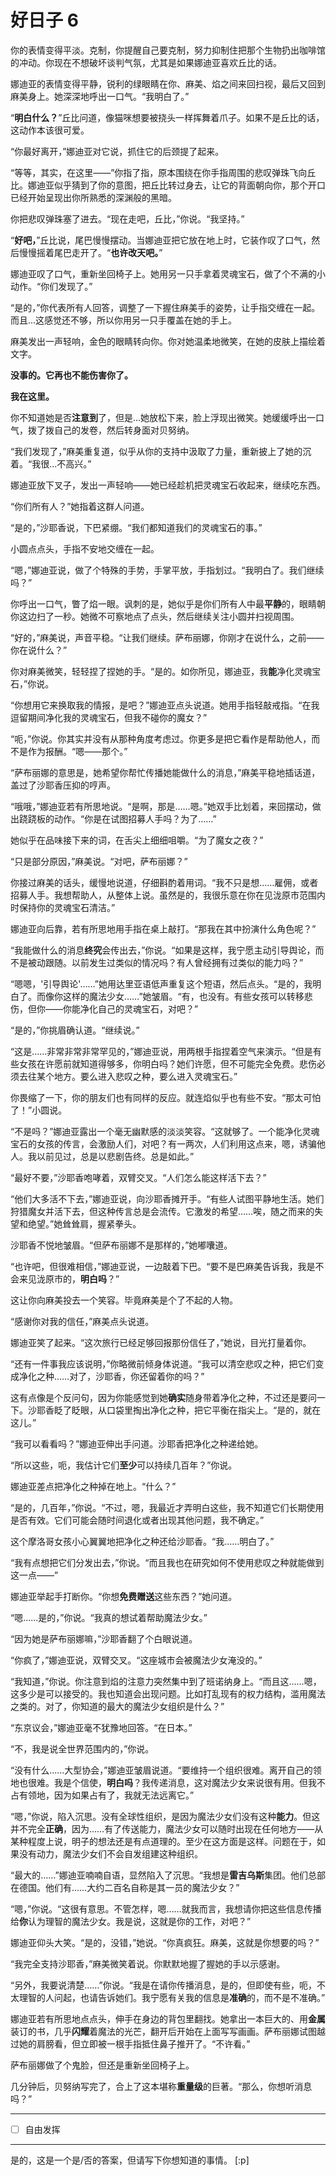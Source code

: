 # 好日子 6

你的表情变得平淡。克制，你提醒自己要克制，努力抑制住把那个生物扔出咖啡馆的冲动。你现在不想破坏谈判气氛，尤其是如果娜迪亚喜欢丘比的话。

娜迪亚的表情变得平静，锐利的绿眼睛在你、麻美、焰之间来回扫视，最后又回到麻美身上。她深深地呼出一口气。“我明白了。”

“**明白什么？**”丘比问道，像猫咪想要被挠头一样挥舞着爪子。如果不是丘比的话，这动作本该很可爱。

“你最好离开，”娜迪亚对它说，抓住它的后颈提了起来。

“等等，其实，在这里——”你指了指，原本围绕在你手指周围的悲叹弹珠飞向丘比。娜迪亚似乎猜到了你的意图，把丘比转过身去，让它的背面朝向你，那个开口已经开始呈现出你所熟悉的深渊般的黑暗。

你把悲叹弹珠塞了进去。“现在走吧，丘比，”你说。“我坚持。”

“**好吧，**”丘比说，尾巴慢慢摆动。当娜迪亚把它放在地上时，它装作叹了口气，然后慢慢摇着尾巴走开了。“**也许改天吧。**”

娜迪亚叹了口气，重新坐回椅子上。她用另一只手拿着灵魂宝石，做了个不满的小动作。“你们发现了。”

“是的，”你代表所有人回答，调整了一下握住麻美手的姿势，让手指交缠在一起。而且...这感觉还不够，所以你用另一只手覆盖在她的手上。

麻美发出一声轻响，金色的眼睛转向你。你对她温柔地微笑，在她的皮肤上描绘着文字。

**没事的。它再也不能伤害你了。**

**我在这里。**

你不知道她是否**注意到**了，但是...她放松下来，脸上浮现出微笑。她缓缓呼出一口气，拨了拨自己的发卷，然后转身面对贝努纳。

“我们发现了，”麻美重复道，似乎从你的支持中汲取了力量，重新披上了她的沉着。“我很...不高兴。”

娜迪亚放下叉子，发出一声轻响——她已经趁机把灵魂宝石收起来，继续吃东西。

“你们所有人？”她指着这群人问道。

“是的，”沙耶香说，下巴紧绷。“我们都知道我们的灵魂宝石的事。”

小圆点点头，手指不安地交缠在一起。

“嗯，”娜迪亚说，做了个特殊的手势，手掌平放，手指划过。“我明白了。我们继续吗？”

你呼出一口气，瞥了焰一眼。讽刺的是，她似乎是你们所有人中最**平静**的，眼睛朝你这边扫了一秒。她微不可察地点了点头，然后继续关注小圆并扫视周围。

“好的，”麻美说，声音平稳。“让我们继续。萨布丽娜，你刚才在说什么，之前——你在说什么？”

你对麻美微笑，轻轻捏了捏她的手。“是的。如你所见，娜迪亚，我**能**净化灵魂宝石，”你说。

“你想用它来换取我的情报，是吧？”娜迪亚点头说道。她用手指轻敲戒指。“在我逗留期间净化我的灵魂宝石，但我不碰你的魔女？”

“呃，”你说。你其实并没有从那种角度考虑过。你更多是把它看作是帮助他人，而不是作为报酬。“嗯——那个。”

“萨布丽娜的意思是，她希望你帮忙传播她能做什么的消息，”麻美平稳地插话道，盖过了沙耶香压抑的哼声。

“哦哦，”娜迪亚若有所思地说。“是啊，那是……嗯。”她双手比划着，来回摆动，做出跷跷板的动作。“你是在试图招募人手吗？为了……”

她似乎在品味接下来的词，在舌尖上细细咀嚼。“为了魔女之夜？”

“只是部分原因，”麻美说。“对吧，萨布丽娜？”

你接过麻美的话头，缓慢地说道，仔细斟酌着用词。“我不只是想……雇佣，或者招募人手。我想帮助人，从整体上说。虽然是的，我很乐意在你在见泷原市范围内时保持你的灵魂宝石清洁。”

娜迪亚向后靠，若有所思地用手指在桌上敲打。“那我在其中扮演什么角色呢？”

“我能做什么的消息**终究**会传出去，”你说。“如果是这样，我宁愿主动引导舆论，而不是被动跟随。以前发生过类似的情况吗？有人曾经拥有过类似的能力吗？”

“嗯嗯，'引导舆论'……”她用达里亚语低声重复这个短语，然后点头。“是的，我明白了。而像你这样的魔法少女……”她皱眉。“有，也没有。有些女孩可以转移悲伤，但你——你能净化自己的灵魂宝石，对吧？”

“是的，”你挑眉确认道。“继续说。”

“这是……非常非常非常罕见的，”娜迪亚说，用两根手指捏着空气来演示。“但是有些女孩在许愿前就知道得够多，你明白吗？她们许愿，但不可能完全免费。悲伤必须去往某个地方。要么进入悲叹之种，要么进入灵魂宝石。”

你畏缩了一下，你的朋友们也有同样的反应。就连焰似乎也有些不安。“那太可怕了！”小圆说。

“不是吗？”娜迪亚露出一个毫无幽默感的淡淡笑容。“这就够了。一个能净化灵魂宝石的女孩的传言，会激励人们，对吧？有一两次，人们利用这点来，嗯，诱骗他人。我以前见过，总是以悲剧告终。总是如此。”

“最好不要，”沙耶香咆哮着，双臂交叉。“人们怎么能这样活下去？”

“他们大多活不下去，”娜迪亚说，向沙耶香摊开手。“有些人试图平静地生活。她们狩猎魔女并活下去，但这种传言总是会流传。它激发的希望……唉，随之而来的失望和绝望。”她耸耸肩，握紧拳头。

沙耶香不悦地皱眉。“但萨布丽娜不是那样的，”她嘟囔道。

“也许吧，但很难相信，”娜迪亚说，一边敲着下巴。“要不是巴麻美告诉我，我是不会来见泷原市的，**明白吗**？”

这让你向麻美投去一个笑容。毕竟麻美是个了不起的人物。

“感谢你对我的信任，”麻美点头说道。

娜迪亚笑了起来。“这次旅行已经足够回报那份信任了，”她说，目光打量着你。

“还有一件事我应该说明，”你略微前倾身体说道。“我可以清空悲叹之种，把它们变成净化之种……对了，沙耶香，你还留着你的吗？”

这有点像是个反问句，因为你能感觉到她**确实**随身带着净化之种，不过还是要问一下。沙耶香眨了眨眼，从口袋里掏出净化之种，把它平衡在指尖上。“是的，就在这儿。”

“我可以看看吗？”娜迪亚伸出手问道。沙耶香把净化之种递给她。

“所以这些，呃，我估计它们**至少**可以持续几百年？”你说。

娜迪亚差点把净化之种掉在地上。“什么？”

“是的，几百年，”你说。“不过，嗯，我最近才弄明白这些，我不知道它们长期使用是否有效。它们可能会随时间退化或者出现其他问题，我不确定。”

这个摩洛哥女孩小心翼翼地把净化之种还给沙耶香。“我……明白了。”

“我有点想把它们分发出去，”你说。“而且我也在研究如何不使用悲叹之种就能做到这一点——”

娜迪亚举起手打断你。“你想**免费赠送**这些东西？”她问道。

“嗯……是的，”你说。“我真的想试着帮助魔法少女。”

“因为她是萨布丽娜嘛，”沙耶香翻了个白眼说道。

“你疯了，”娜迪亚说，双臂交叉。“这座城市会被魔法少女淹没的。”

“我知道，”你说。你注意到焰的注意力突然集中到了班诺纳身上。“而且这……嗯，这多少是可以接受的。我也知道会出现问题。比如打乱现有的权力结构，滥用魔法之类的。对了，你知道的最大的魔法少女组织是什么？”

“东京议会，”娜迪亚毫不犹豫地回答。“在日本。”

“不，我是说全世界范围内的，”你说。

“没有什么……大型协会，”娜迪亚皱眉说道。“要维持一个组织很难。离开自己的领地也很难。我是个信使，**明白吗**？我传递消息，这对魔法少女来说很有用。但我不占有领地，因为如果占有了，我就无法远离它。”

“嗯，”你说，陷入沉思。没有全球性组织，是因为魔法少女们没有这种**能力**。但这并不完全**正确**，因为……有了传送能力，魔法少女可以随时出现在任何地方——从某种程度上说，明子的想法还是有点道理的。至少在这方面是这样。问题在于，如果没有动力，魔法少女们不会自发组建这种组织。

“最大的……”娜迪亚喃喃自语，显然陷入了沉思。“我想是**雷吉乌斯**集团。他们总部在德国。他们有……大约二百名自称是其一员的魔法少女？”

“嗯，”你说。“这很有意思。不管怎样，嗯……就我而言，我想请你把这些信息传播给**你**认为理智的魔法少女。我是说，这就是你的工作，对吧？”

娜迪亚仰头大笑。“是的，没错，”她说。“你真疯狂。麻美，这就是你想要的吗？”

“我完全支持沙耶香，”麻美微笑着说。你默默地握了握她的手以示感谢。

“另外，我要说清楚……”你说。“我是在请你传播消息，是的，但即使有些，呃，不太理智的人问起，也请告诉她们。我宁愿有关我的信息是**准确**的，而不是不准确。”

娜迪亚若有所思地点点头，伸手在身边的背包里翻找。她拿出一本巨大的、用**金属**装订的书，几乎**闪耀**着魔法的光芒，翻开后开始在上面写写画画。萨布丽娜试图越过她的肩膀看，但立即被一根手指抵住鼻子推开了。“不许看。”

萨布丽娜做了个鬼脸，但还是重新坐回椅子上。

几分钟后，贝努纳写完了，合上了这本堪称**重量级**的巨著。“那么，你想听消息吗？”

---

- [ ] 自由发挥

---

是的，这是一个是/否的答案，但请写下你想知道的事情。 [:p]
